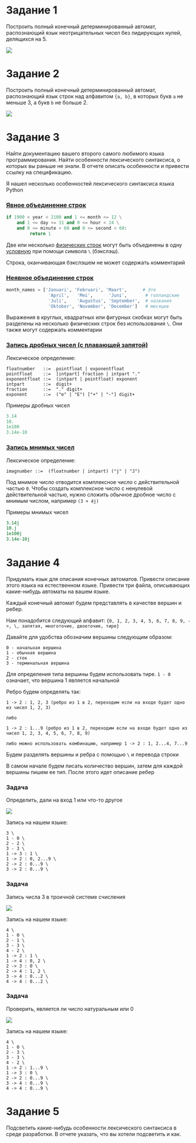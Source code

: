# Задание 1
Построить полный конечный детерминированный автомат, распознающий язык неотрицательных чисел без лидирующих нулей, делящихся на 5.

![](1.jpg)

# Задание 2
Построить полный конечный детерминированный автомат, распознающий язык строк над алфавитом `{a, b}`, в которых букв `a` не меньше 3, а букв `b` не больше 2.

![](2.jpg)

# Задание 3
Найти документацию вашего второго самого любимого языка программирования. Найти особенности лексического синтаксиса, о которых вы раньше не знали. В отчете описать особенности и привести ссылку на спецификацию.

Я нашел несколько особенностей лексического синтаксиса языка Python

### [Явное объединение строк](https://ru.wikibooks.org/wiki/Python/%D0%A1%D0%BF%D1%80%D0%B0%D0%B2%D0%BE%D1%87%D0%BD%D0%B8%D0%BA_%D0%BF%D0%BE_%D1%8F%D0%B7%D1%8B%D0%BA%D1%83_Python_3.1#2.1.5._%D0%AF%D0%B2%D0%BD%D0%BE%D0%B5_%D0%BE%D0%B1%D1%8A%D0%B5%D0%B4%D0%B8%D0%BD%D0%B5%D0%BD%D0%B8%D0%B5_%D1%81%D1%82%D1%80%D0%BE%D0%BA)
```python
if 1900 < year < 2100 and 1 <= month <= 12 \
    and 1 <= day <= 31 and 0 <= hour < 24 \
    and 0 <= minute < 60 and 0 <= second < 60:
         return 1
```
Две или несколько [физических строк](https://ru.wikibooks.org/wiki/Python/%D0%A1%D0%BF%D1%80%D0%B0%D0%B2%D0%BE%D1%87%D0%BD%D0%B8%D0%BA_%D0%BF%D0%BE_%D1%8F%D0%B7%D1%8B%D0%BA%D1%83_Python_3.1#%D0%A4%D0%B8%D0%B7%D0%B8%D1%87%D0%B5%D1%81%D0%BA%D0%B8%D0%B5_%D1%81%D1%82%D1%80%D0%BE%D0%BA%D0%B8) могут быть объединены в одну [условную](https://ru.wikibooks.org/wiki/Python/%D0%A1%D0%BF%D1%80%D0%B0%D0%B2%D0%BE%D1%87%D0%BD%D0%B8%D0%BA_%D0%BF%D0%BE_%D1%8F%D0%B7%D1%8B%D0%BA%D1%83_Python_3.1#%D0%9B%D0%BE%D0%B3%D0%B8%D1%87%D0%B5%D1%81%D0%BA%D0%B8%D0%B5_%D1%81%D1%82%D1%80%D0%BE%D0%BA%D0%B8) при помощи символа `\` (бэкслэш). 

Строка, оканчивающая бэкслэшем не может содержать комментарий

### [Неявное объединение строк](https://ru.wikibooks.org/wiki/Python/%D0%A1%D0%BF%D1%80%D0%B0%D0%B2%D0%BE%D1%87%D0%BD%D0%B8%D0%BA_%D0%BF%D0%BE_%D1%8F%D0%B7%D1%8B%D0%BA%D1%83_Python_3.1#2.1.6._%D0%9D%D0%B5%D1%8F%D0%B2%D0%BD%D0%BE%D0%B5_%D0%BE%D0%B1%D1%8A%D0%B5%D0%B4%D0%B8%D0%BD%D0%B5%D0%BD%D0%B8%D0%B5_%D1%81%D1%82%D1%80%D0%BE%D0%BA)
```python
month_names = ['Januari', 'Februari', 'Maart',      # Это
                'April',   'Mei',      'Juni',       # голландские
                'Juli',    'Augustus', 'September',  # названия
                'Oktober', 'November', 'December']   # месяцев
```
Выражения в круглых, квадратных или фигурных скобках могут быть разделены на несколько физических строк без использования `\`. Они также могут содержать комментарии

### [Запись дробных чисел (с плавающей запятой)](https://ru.wikibooks.org/wiki/Python/%D0%A1%D0%BF%D1%80%D0%B0%D0%B2%D0%BE%D1%87%D0%BD%D0%B8%D0%BA_%D0%BF%D0%BE_%D1%8F%D0%B7%D1%8B%D0%BA%D1%83_Python_3.1#2.4.5._%D0%97%D0%B0%D0%BF%D0%B8%D1%81%D1%8C_%D0%B4%D1%80%D0%BE%D0%B1%D0%BD%D1%8B%D1%85_%D1%87%D0%B8%D1%81%D0%B5%D0%BB_(%D1%81_%D0%BF%D0%BB%D0%B0%D0%B2%D0%B0%D1%8E%D1%89%D0%B5%D0%B9_%D0%B7%D0%B0%D0%BF%D1%8F%D1%82%D0%BE%D0%B9))
Лексическое определение:
```
floatnumber   ::=  pointfloat | exponentfloat
pointfloat    ::=  [intpart] fraction | intpart "."
exponentfloat ::=  (intpart | pointfloat) exponent
intpart       ::=  digit+
fraction      ::=  "." digit+
exponent      ::=  ("e" | "E") ["+" | "-"] digit+
```
Примеры дробных чисел
```python
3.14
10.
1e100
3.14e-10
```

### [Запись мнимых чисел](https://ru.wikibooks.org/wiki/Python/%D0%A1%D0%BF%D1%80%D0%B0%D0%B2%D0%BE%D1%87%D0%BD%D0%B8%D0%BA_%D0%BF%D0%BE_%D1%8F%D0%B7%D1%8B%D0%BA%D1%83_Python_3.1#2.4.6._%D0%97%D0%B0%D0%BF%D0%B8%D1%81%D1%8C_%D0%BC%D0%BD%D0%B8%D0%BC%D1%8B%D1%85_%D1%87%D0%B8%D1%81%D0%B5%D0%BB)
Лексическое определение:
```
imagnumber ::=  (floatnumber | intpart) ("j" | "J")
```
Под мнимое число отводится комплексное число с действительной частью `0`. Чтобы создать комплексное число с ненулевой действительной частью, нужно сложить обычное дробное число с мнимым числом, например `(3 + 4j)`

Примеры мнимых чисел
```python
3.14j
10.j
1e100j
3.14e-10j
```

# Задание 4
Придумать язык для описания конечных автоматов. Привести описание этого языка на естественном языке. Привести три файла, описывающих какие-нибудь автоматы на вашем языке.

Каждый конечный автомат будем представлять в качестве вершин и ребер. 

Нам понадобится следующий алфавит: `{0, 1, 2, 3, 4, 5, 6, 7, 8, 9, ->, \, запятая, многоточие, двоеточие, тире}`

Давайте для удобства обозначим вершины следующим образом:
```
0 - начальная вершина
1 - обычная вершина
2 - сток
3 - терминальная вершина
```
Для определения типа вершины будем использовать тире. `1 - 0` означает, что вершина 1 является начальной

Ребро будем определять так:
```
1 -> 2 : 1, 2, 3 (ребро из 1 в 2, переходим если на входе будет одно из чисел 1, 2, 3)

либо

1 -> 2 : 1...9 (ребро из 1 в 2, переходим если на входе будет одно из чисел 1, 2, 3, 4, 5, 6, 7, 8, 9)

либо можно использовать комбинацию, например 1 -> 2 : 1, 2...4, 7...9
```
Будем разделять вершины и ребра с помощью `\` и перевода строки

В самом начале будем писать количество вершин, затем для каждой вершины пишем ее тип. После этого идет описание ребер

### Задача
Определить, дали на вход 1 или что-то другое

![](4-1.jpg)

Запись на нашем языке:
```
3 \
1 - 0 \
2 - 2 \
3 - 3 \
1 -> 3 : 1 \
1 -> 2 : 0, 2...9 \
2 -> 2 : 0...9 \
3 -> 2 : 0...9 \
```

### Задача
Запись числа 3 в троичной системе счисления

![](4-2.jpg)

Запись на нашем языке:
```
4 \
1 - 0 \
2 - 1 \
3 - 3 \
4 - 2 \
1 -> 2 : 1 \
1 -> 4 : 0, 2 \
2 -> 3 : 0 \
2 -> 4 : 1, 2 \
3 -> 4 : 0...2 \
4 -> 4 : 0...2 \
```

### Задача
Проверить, является ли число натуральным или 0

![](4-3.jpg)

Запись на нашем языке:
```
4 \
1 - 0 \
2 - 3 \
3 - 3 \
4 - 2 \
1 -> 2 : 1...9 \
1 -> 3 : 0 \
2 -> 2 : 0...9 \
3 -> 4 : 0...9 \
4 -> 4 : 0...9 \
```

# Задание 5
Подсветить какие-нибудь особенности лексического синтаксиса в среде разработки. В отчете указать, что вы хотели подсветить и как.